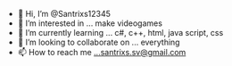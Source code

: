 - 👋 Hi, I’m @Santrixs12345
- 👀 I’m interested in ... make videogames
- 🌱 I’m currently learning ... c#, c++, html, java script, css
- 💞️ I’m looking to collaborate on ... everything
- 📫 How to reach me ...santrixs.sv@gmail.com

<!---
Santrixs12345/Santrixs12345 is a ✨ special ✨ repository because its `README.md` (this file) appears on your GitHub profile.
You can click the Preview link to take a look at your changes.
--->
